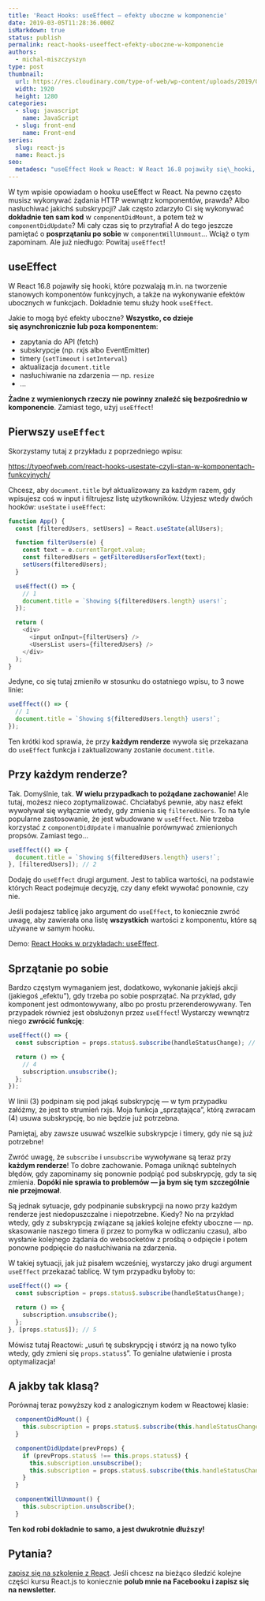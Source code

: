 ```yaml
---
title: 'React Hooks: useEffect — efekty uboczne w komponencie'
date: 2019-03-05T11:28:36.000Z
isMarkdown: true
status: publish
permalink: react-hooks-useeffect-efekty-uboczne-w-komponencie
authors:
  - michal-miszczyszyn
type: post
thumbnail:
  url: https://res.cloudinary.com/type-of-web/wp-content/uploads/2019/03/pexels-photo-1762851.jpeg
  width: 1920
  height: 1280
categories:
  - slug: javascript
    name: JavaScript
  - slug: front-end
    name: Front-end
series:
  slug: react-js
  name: React.js
seo:
  metadesc: "useEffect Hook w React: W React 16.8 pojawiły się\_hooki, które pozwalają m.in. na efekty uboczne w funkcjach. Dokładnie temu służy React hook useEffect!"
---
```


W tym wpisie opowiadam o hooku useEffect w React. Na pewno często musisz wykonywać żądania HTTP wewnątrz komponentów, prawda? Albo nasłuchiwać jakichś subskrypcji? Jak często zdarzyło Ci się wykonywać **dokładnie ten sam kod** w `componentDidMount`, a potem też w `componentDidUpdate`? Mi cały czas się to przytrafia! A do tego jeszcze pamiętać o **posprzątaniu po sobie** w `componentWillUnmount`… Wciąż o tym zapominam. Ale już niedługo: Powitaj `useEffect`!

## useEffect

W React 16.8 pojawiły się hooki, które pozwalają m.in. na tworzenie stanowych komponentów funkcyjnych, a także na wykonywanie efektów ubocznych w funkcjach. Dokładnie temu służy hook `useEffect`.

Jakie to mogą być efekty uboczne? **Wszystko, co dzieje się asynchronicznie lub poza komponentem**:

- zapytania do API (fetch)
- subskrypcje (np. rxjs albo EventEmitter)
- timery (`setTimeout` i `setInterval`)
- aktualizacja `document.title`
- nasłuchiwanie na zdarzenia — np. `resize`
- …

**Żadne z wymienionych rzeczy nie powinny znaleźć się bezpośrednio w komponencie**. Zamiast tego, użyj `useEffect`!

## Pierwszy `useEffect`

Skorzystamy tutaj z przykładu z poprzedniego wpisu:

https://typeofweb.com/react-hooks-usestate-czyli-stan-w-komponentach-funkcyjnych/

Chcesz, aby `document.title` był aktualizowany za każdym razem, gdy wpisujesz coś w input i filtrujesz listę użytkowników. Użyjesz wtedy dwóch hooków: `useState` i `useEffect`:

```js
function App() {
  const [filteredUsers, setUsers] = React.useState(allUsers);

  function filterUsers(e) {
    const text = e.currentTarget.value;
    const filteredUsers = getFilteredUsersForText(text);
    setUsers(filteredUsers);
  }

  useEffect(() => {
    // 1
    document.title = `Showing ${filteredUsers.length} users!`;
  });

  return (
    <div>
      <input onInput={filterUsers} />
      <UsersList users={filteredUsers} />
    </div>
  );
}
```

Jedyne, co się tutaj zmieniło w stosunku do ostatniego wpisu, to 3 nowe linie:

```js
useEffect(() => {
  // 1
  document.title = `Showing ${filteredUsers.length} users!`;
});
```

Ten krótki kod sprawia, że przy **każdym renderze** wywoła się przekazana do `useEffect` funkcja i zaktualizowany zostanie `document.title`.

## Przy każdym renderze?

Tak. Domyślnie, tak. **W wielu przypadkach to pożądane zachowanie**! Ale tutaj, możesz nieco zoptymalizować. Chciałabyś pewnie, aby nasz efekt wywoływał się wyłącznie wtedy, gdy zmienia się `filteredUsers`. To na tyle popularne zastosowanie, że jest wbudowane w `useEffect`. Nie trzeba korzystać z `componentDidUpdate` i manualnie porównywać zmienionych propsów. Zamiast tego…

```js
useEffect(() => {
  document.title = `Showing ${filteredUsers.length} users!`;
}, [filteredUsers]); // 2
```

Dodaję do `useEffect` drugi argument. Jest to tablica wartości, na podstawie których React podejmuje decyzję, czy dany efekt wywołać ponownie, czy nie.

<p class="important">Jeśli podajesz tablicę jako argument do <code>useEffect</code>, to koniecznie zwróć uwagę, aby zawierała ona listę <strong>wszystkich</strong> wartości z komponentu, które są używane w samym hooku.</p>

Demo: <a href="https://codepen.io/mmiszy/pen/dLdpdx" target="_blank" rel="noopener noreferrer">React Hooks w przykładach: useEffect</a>.

## Sprzątanie po sobie

Bardzo częstym wymaganiem jest, dodatkowo, wykonanie jakiejś akcji (jakiegoś „efektu”), gdy trzeba po sobie posprzątać. Na przykład, gdy komponent jest odmontowywany, albo po prostu przerenderowywany. Ten przypadek również jest obsłużonyn przez `useEffect`! Wystarczy wewnątrz niego **zwrócić funkcję**:

```js
useEffect(() => {
  const subscription = props.status$.subscribe(handleStatusChange); // 3

  return () => {
    // 4
    subscription.unsubscribe();
  };
});
```

W linii (3) podpinam się pod jakąś subskrypcję — w tym przypadku załóżmy, że jest to strumień rxjs. Moja funkcja „sprzątająca”, którą zwracam (4) usuwa subskrypcję, bo nie będzie już potrzebna.

<p class="important">Pamiętaj, aby zawsze usuwać wszelkie subskrypcje i timery, gdy nie są już potrzebne!</p>

Zwróć uwagę, że `subscribe` i `unsubscribe` wywoływane są teraz przy **każdym renderze**! To dobre zachowanie. Pomaga uniknąć subtelnych błędów, gdy zapominamy się ponownie podpiąć pod subskrypcję, gdy ta się zmienia. **Dopóki nie sprawia to problemów — ja bym się tym szczególnie nie przejmował**.

Są jednak sytuacje, gdy podpinanie subskrypcji na nowo przy każdym renderze jest niedopuszczalne i niepotrzebne. Kiedy? No na przykład wtedy, gdy z subskrypcją związane są jakieś kolejne efekty uboczne — np. skasowanie naszego timera (i przez to pomyłka w odliczaniu czasu), albo wysłanie kolejnego żądania do websocketów z prośbą o odpięcie i potem ponowne podpięcie do nasłuchiwania na zdarzenia.

W takiej sytuacji, jak już pisałem wcześniej, wystarczy jako drugi argument `useEffect` przekazać tablicę. W tym przypadku byłoby to:

```js
useEffect(() => {
  const subscription = props.status$.subscribe(handleStatusChange);

  return () => {
    subscription.unsubscribe();
  };
}, [props.status$]); // 5
```

Mówisz tutaj Reactowi: „usuń tę subskrypcję i stwórz ją na nowo tylko wtedy, gdy zmieni się `props.status$`”. To genialne ułatwienie i prosta optymalizacja!

## A jakby tak klasą?

Porównaj teraz powyższy kod z analogicznym kodem w Reactowej klasie:

```js
  componentDidMount() {
    this.subscription = props.status$.subscribe(this.handleStatusChange);
  }

  componentDidUpdate(prevProps) {
    if (prevProps.status$ !== this.props.status$) {
      this.subscription.unsubscribe();
      this.subscription = props.status$.subscribe(this.handleStatusChange);
    }
  }

  componentWillUnmount() {
    this.subscription.unsubscribe();
  }
```

**Ten kod robi dokładnie to samo, a jest dwukrotnie dłuższy!**

## Pytania?

<a href="https://szkolenia.typeofweb.com/" target="_blank">zapisz się na szkolenie z React</a>. Jeśli chcesz na bieżąco śledzić kolejne części kursu React.js to koniecznie <strong>polub mnie na Facebooku i zapisz się na newsletter.</strong>
<NewsletterForm />
<FacebookPageWidget />
